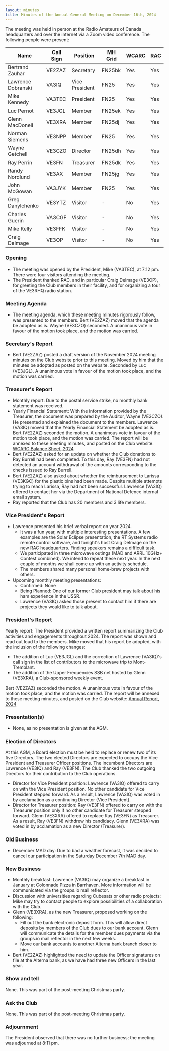 ```yaml
---
layout: minutes
title: Minutes of the Annual General Meeting on December 16th, 2024
---
```

The meeting was held in person at the Radio Amateurs of Canada headquarters and over the internet via a Zoom video conference.
The following people were present:

| Name               | Call Sign | Position       | MH Grid | WCARC | RAC |
| ------------------ | --------- | -------------- | ------- | ----- | --- |
| Bertrand Zauhar    | VE2ZAZ    | Secretary      | FN25bk  | Yes   | Yes |
| Lawrence Dobranski | VA3IQ     | Vice President | FN25    | Yes   | Yes |
| Mike Kennedy       | VA3TEC    | President      | FN25    | Yes   | Yes |
| Luc Pernot         | VE3JGL    | Member         | FN25ek  | Yes   | Yes |
| Glenn MacDonell    | VE3XRA    | Member         | FN25dj  | Yes   | Yes |
| Norman Siemens     | VE3NPP    | Member         | FN25    | Yes   | Yes |
| Wayne Getchell     | VE3CZO    | Director       | FN25dh  | Yes   | Yes |
| Ray Perrin         | VE3FN     | Treasurer      | FN25dk  | Yes   | Yes |
| Randy Nordlund     | VE3AX     | Member         | FN25jg  | Yes   | Yes |
| John McGowan       | VA3JYK    | Member         | FN25    | Yes   | Yes |
| Greg Danylchenko   | VE3YTZ    | Visitor        |   -     | No    | Yes |
| Charles Guerin     | VA3CGF    | Visitor        |   -     | No    | Yes |
| Mike Kelly         | VE3FFK    | Visitor        |   -     | No    | Yes |
| Craig Delmage      | VE3OP     | Visitor        |   -     | No    | Yes |

### Opening

- The meeting was opened by the President, Mike (VA3TEC), at 7:12 pm. There were four visitors attending the meeting.
- The President thanked RAC, and in particular Craig Delmage (VE3OP), for greeting the Club members in their facility, and for organizing a tour of the VE3RHQ radio station.

### Meeting Agenda

- The meeting agenda, which these meeting minutes rigorously follow, was presented to the members. Bert (VE2ZAZ) moved that the agenda be adopted as is. Wayne (VE3CZO) seconded. A unanimous vote in favour of the motion took place, and the motion was carried.

### Secretary's Report

- Bert (VE2ZAZ) posted a draft version of the November 2024 meeting minutes on the Club website prior to this meeting. Moved by him that the minutes be adopted as posted on the website. Seconded by Luc (VE3JGL). A unanimous vote in favour of the motion took place, and the motion was carried.

### Treasurer's Report

- Monthly report: Due to the postal service strike, no monthly bank statement was received.
- Yearly Financial Statement: With the information provided by the Treasurer, the document was prepared by the Auditor, Wayne (VE3CZO). He presented and explained the document to the members. Lawrence (VA3IQ) moved that the Yearly Financial Statement be adopted as is. Bert (VE2ZAZ) seconded the motion. A unanimous vote in favour of the motion took place, and the motion was carried. The report will be annexed to these meeting minutes, and posted on the Club website: [WCARC Balance Sheet, 2024](attachments/WCARC_balance_sheet_2024.pdf)
- Bert (VE2ZAZ) asked for an update on whether the Club donations to Ray Burrell had been completed. To this day, Ray (VE3FN) had not detected an account withdrawal of the amounts corresponding to the checks issued to Ray Burrell.
- Bert (VE2ZAZ) also asked about whether the reimbursement to Larissa (VE3KGC) for the plastic bins had been made. Despite multiple attempts trying to reach Larissa, Ray had not been successful. Lawrence (VA3IQ) offered to contact her via the Department of National Defence internal email system.
- Ray reported that the Club has 20 members and 3 life members.

### Vice President's Report

- Lawrence presented his brief verbal report on year 2024.
  - It was a fun year, with multiple interesting presentations. A few examples are the Solar Eclipse presentation, the RT Systems radio remote control software, and tonight's host Craig Delmage on the new RAC headquarters. Finding speakers remains a difficult task.
  - We participated in three microwave outings (MAD and ARRL 10GHz+ Contest combined). We intend to repeat these next year. In the next couple of months we shall come up with an activity schedule.
  - The members shared many personal home-brew projects with others.
- Upcoming monthly meeting presentations:
  - Confirmed: None
  - Being Planned: One of our former Club president may talk about his ham experience in the USSR.
  - Lawrence (VA3IQ) asked those present to contact him if there are projects they would like to talk about.

### President's Report

Yearly report: The President provided a written report summarizing the Club activities and engagements throughout 2024. The report was shown and read out loud to the members. Mike moved that his report be adopted, with the inclusion of the following changes:

- The addition of Luc (VE3JGL) and the correction of Lawrence (VA3IQ)'s call sign in the list of contributors to the microwave trip to Mont-Tremblant.
- The addition of the Upper Frequencies SSB net hosted by Glenn (VE3XRA), a Club-sponsored weekly event.

Bert (VE2ZAZ) seconded the motion. A unanimous vote in favour of the motion took place, and the motion was carried. The report will be annexed to these meeting minutes, and posted on the Club website: [Annual Report, 2024](attachments/AGM_2024_final.pdf)

### Presentation(s)

- None, as no presentation is given at the AGM.

### Election of Directors

At this AGM, a Board election must be held to replace or renew two of its five Directors. The two elected Directors are expected to occupy the Vice President and Treasurer Officer positions. The incumbent Directors are Lawrence (VE3IQ) and Ray (VE3FN). The Club thanked the two outgoing Directors for their contribution to the Club operations.

- Director for Vice President position: Lawrence (VA3IQ) offered to carry on with the Vice President position. No other candidate for Vice President stepped forward. As a result, Lawrence (VA3IQ) was voted in by acclamation as a continuing Director (Vice President).
- Director for Treasurer position: Ray (VE3FN) offered to carry on with the Treasurer position only if no other candidate for Treasurer stepped forward. Glenn (VE3XRA) offered to replace Ray (VE3FN) as Treasurer. As a result, Ray (VE3FN) withdrew his candidacy. Glenn (VE3XRA) was voted in by acclamation as a new Director (Treasurer).

### Old Business

- December MAD day: Due to bad a weather forecast, it was decided to cancel our participation in the Saturday December 7th MAD day.

### New Business

- Monthly breakfast: Lawrence (VA3IQ) may organize a breakfast in January at Colonnade Pizza in Barrhaven. More information will be communicated via the groups.io mail reflector.
- Discussion with universities regarding Cubesats or other radio projects: Mike may try to contact people to explore possibilities of a collaboration with the Club.
- Glenn (VE3XRA), as the new Treasurer, proposed working on the following:
  - Fill out the bank electronic deposit form. This will allow direct deposits by members of the Club dues to our bank account. Glenn will communicate the details for the member dues payments via the groups.io mail reflector in the next few weeks.
  - Move our bank accounts to another Alterna bank branch closer to him.
- Bert (VE2ZAZ) highlighted the need to update the Officer signatures on file at the Alterna bank, as we have had three new Officers in the last year.

### Show and tell

None. This was part of the post-meeting Christmas party.

### Ask the Club

None. This was part of the post-meeting Christmas party.

### Adjournment

The President observed that there was no further business; the meeting was adjourned at 8:11 pm.
